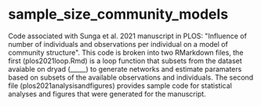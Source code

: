 # sample_size_community_models
Code associated with Sunga et al. 2021 manuscript in PLOS: "Influence of number of individuals and observations per individual on a model of community structure". This code is broken into two RMarkdown files, the first (plos2021loop.Rmd) is a loop function that subsets from the dataset avaiable on dryad (_____)  to generate networks and estimate paramaters based on subsets of the available observations and individuals. The second file (plos2021analysisandfigures) provides sample code for statistical analyses and figures that were generated for the manuscript. 
